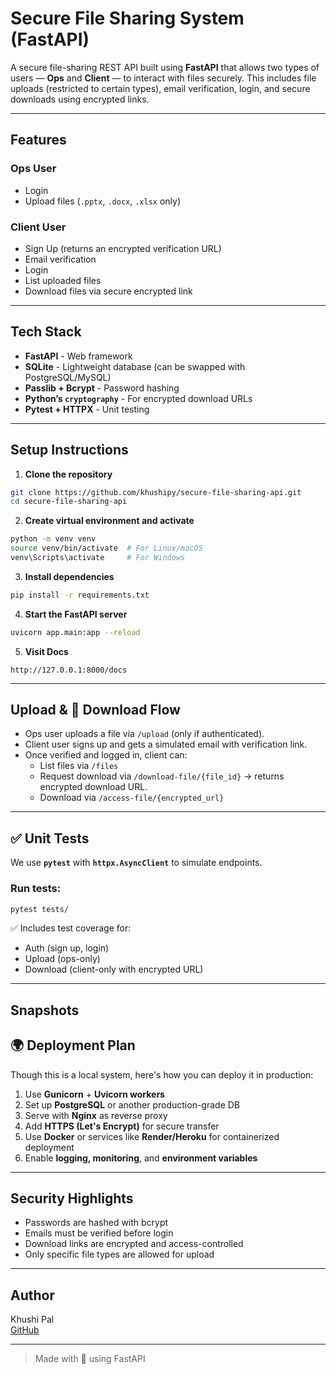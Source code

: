 # Secure File Sharing System (FastAPI)

A secure file-sharing REST API built using **FastAPI** that allows two types of users — **Ops** and **Client** — to interact with files securely. This includes file uploads (restricted to certain types), email verification, login, and secure downloads using encrypted links.

---

## Features

### Ops User

- Login
- Upload files (`.pptx`, `.docx`, `.xlsx` only)

### Client User

- Sign Up (returns an encrypted verification URL)
- Email verification
- Login
- List uploaded files
- Download files via secure encrypted link

---

## Tech Stack

- **FastAPI** - Web framework
- **SQLite** - Lightweight database (can be swapped with PostgreSQL/MySQL)
- **Passlib + Bcrypt** - Password hashing
- **Python’s `cryptography`** - For encrypted download URLs
- **Pytest + HTTPX** - Unit testing

---

## Setup Instructions

1. **Clone the repository**

```bash
git clone https://github.com/khushipy/secure-file-sharing-api.git
cd secure-file-sharing-api
```

2. **Create virtual environment and activate**

```bash
python -m venv venv
source venv/bin/activate  # For Linux/macOS
venv\Scripts\activate     # For Windows
```

3. **Install dependencies**

```bash
pip install -r requirements.txt
```

4. **Start the FastAPI server**

```bash
uvicorn app.main:app --reload
```

5. **Visit Docs**

```
http://127.0.0.1:8000/docs
```

---

## Upload & 🔽 Download Flow

- Ops user uploads a file via `/upload` (only if authenticated).
- Client user signs up and gets a simulated email with verification link.
- Once verified and logged in, client can:
  - List files via `/files`
  - Request download via `/download-file/{file_id}` → returns encrypted download URL.
  - Download via `/access-file/{encrypted_url}`

---

## ✅ Unit Tests

We use **`pytest`** with **`httpx.AsyncClient`** to simulate endpoints.

### Run tests:

```bash
pytest tests/
```

✅ Includes test coverage for:

- Auth (sign up, login)
- Upload (ops-only)
- Download (client-only with encrypted URL)

---

## Snapshots

## 🌍 Deployment Plan

Though this is a local system, here's how you can deploy it in production:

1. Use **Gunicorn** + **Uvicorn workers**
2. Set up **PostgreSQL** or another production-grade DB
3. Serve with **Nginx** as reverse proxy
4. Add **HTTPS (Let's Encrypt)** for secure transfer
5. Use **Docker** or services like **Render/Heroku** for containerized deployment
6. Enable **logging, monitoring**, and **environment variables**

---

## Security Highlights

- Passwords are hashed with bcrypt
- Emails must be verified before login
- Download links are encrypted and access-controlled
- Only specific file types are allowed for upload

---

## Author

Khushi Pal  
[GitHub](https://github.com/khushipy)

---

> Made with 💙 using FastAPI
